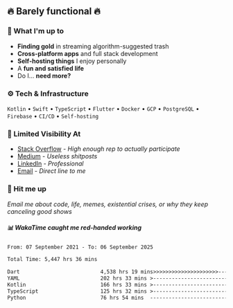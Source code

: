 ## 🔥 Barely functional 🔥

### 🎯 What I'm up to

- **Finding gold** in streaming algorithm-suggested trash
- **Cross-platform apps** and full stack development
- **Self-hosting things** I enjoy personally
- A **fun and satisfied life**
- Do I... **need more?**

### ⚙️ Tech & Infrastructure

`Kotlin` • `Swift` • `TypeScript` • `Flutter` • `Docker` • `GCP` • `PostgreSQL` • `Firebase` •
`CI/CD` • `Self-hosting`

### 🔗 Limited Visibility At

- [Stack Overflow](https://stackoverflow.com/users/15199864/deepanshu) - *High enough rep to
  actually participate*
- [Medium](https://medium.com/@deepanshuc2141) - *Useless shitposts*
- [LinkedIn](https://www.linkedin.com/in/chaudhary-deepanshu/) - *Professional*
- [Email](mailto:0qs8e9yn@duck.com) - *Direct line to me*

### 💬 Hit me up

*Email me about code, life, memes, existential crises, or why they keep canceling good shows*

##### 📊 *WakaTime caught me red-handed working*

<!--START_SECTION:waka-->

```txt
From: 07 September 2021 - To: 06 September 2025

Total Time: 5,447 hrs 36 mins

Dart                          4,538 hrs 19 mins>>>>>>>>>>>>>>>>>>>>>----   83.31 %
YAML                          202 hrs 33 mins >------------------------   03.72 %
Kotlin                        166 hrs 33 mins >------------------------   03.06 %
TypeScript                    125 hrs 32 mins >------------------------   02.30 %
Python                        76 hrs 54 mins  -------------------------   01.41 %
```

<!--END_SECTION:waka-->

<!---
If you're reading this in the raw file, you've gone too deep. Go back.
--->
